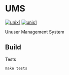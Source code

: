 # UMS

[![unix1](https://img.shields.io/circleci/project/unix1/ums)](https://circleci.com/gh/unix1/ums)
[![unix1](https://img.shields.io/github/license/unix1/ums)](https://apache.org/licenses/LICENSE-2.0.html)

Unuser Management System

## Build

Tests

```
make tests
```
